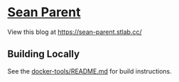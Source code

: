# [Sean Parent](https://sean-parent.stlab.cc/)

View this blog at <https://sean-parent.stlab.cc/>

## Building Locally

See the [docker-tools/README.md](https://github.com/sean-parent/sean-parent.github.io/tree/master/tools/docker-tools) for build instructions.

